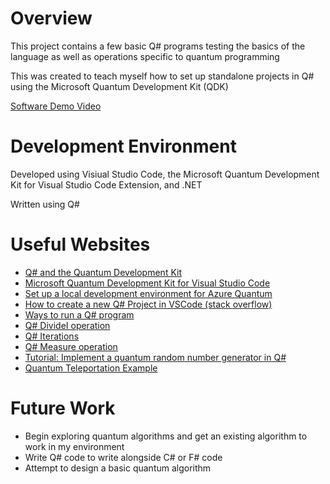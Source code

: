 # Overview

This project contains a few basic Q# programs testing the basics of the language as well as operations specific to quantum programming

This was created to teach myself how to set up standalone projects in Q# using the Microsoft Quantum Development Kit (QDK)

[Software Demo Video](http://youtube.link.goes.here)

# Development Environment

Developed using Visiual Studio Code, the Microsoft Quantum Development Kit for Visual Studio Code Extension, and .NET

Written using Q#

# Useful Websites

* [Q# and the Quantum Development Kit](https://azure.microsoft.com/en-us/resources/development-kit/quantum-computing/#overview)
* [Microsoft Quantum Development Kit for Visual Studio Code](https://marketplace.visualstudio.com/items?itemName=quantum.quantum-devkit-vscode&ssr=false#overview)
* [Set up a local development environment for Azure Quantum](https://docs.microsoft.com/en-us/azure/quantum/install-overview-qdk)
* [How to create a new Q# Project in VSCode (stack overflow)](https://stackoverflow.com/questions/70429641/how-to-create-a-new-q-project-in-vscode#:~:text=If%20you're%20using%20command%20palette%20in%20VS%20Code%2C%20click,location%20to%20save%20the%20project.)
* [Ways to run a Q# program](https://docs.microsoft.com/en-us/azure/quantum/user-guide/host-programs?tabs=tabid-python)
* [Q# DivideI operation](https://docs.microsoft.com/en-us/qsharp/api/qsharp/microsoft.quantum.arithmetic.dividei)
* [Q# Iterations](https://docs.microsoft.com/en-us/azure/quantum/user-guide/language/statements/iterations)
* [Q# Measure operation](https://docs.microsoft.com/en-us/qsharp/api/qsharp/microsoft.quantum.intrinsic.measure)
* [Tutorial: Implement a quantum random number generator in Q#](https://docs.microsoft.com/en-us/azure/quantum/tutorial-qdk-quantum-random-number-generator?tabs=tabid-qsharp)
* [Quantum Teleportation Example](https://github.com/microsoft/Quantum/tree/main/samples/getting-started/teleportation)

# Future Work

* Begin exploring quantum algorithms and get an existing algorithm to work in my environment
* Write Q# code to write alongside C# or F# code
* Attempt to design a basic quantum algorithm
